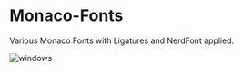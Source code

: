 # Monaco-Fonts


Various Monaco Fonts with Ligatures and NerdFont applied.

![windows](/images/LigaMonacoNerdFontComplete.jpg)
